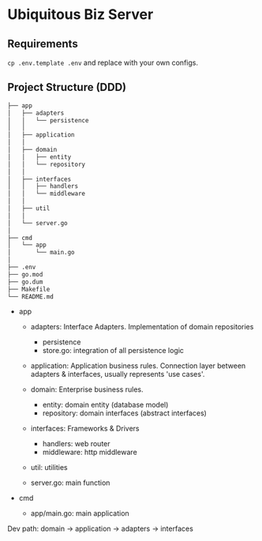 # Ubiquitous Biz Server

## Requirements

`cp .env.template .env` and replace with your own configs.

## Project Structure (DDD)

```txt
├── app
│   ├── adapters
│   │   └── persistence
│   │
│   ├── application
│   │
│   ├── domain
│   │   ├── entity
│   │   └── repository
│   │
│   ├── interfaces
│   │   ├── handlers
│   │   └── middleware
│   │
│   ├── util
│   │
│   └── server.go
│
├── cmd
│   └── app
│       └── main.go
│
├── .env
├── go.mod
├── go.dum
├── Makefile
└── README.md
```

- app

  - adapters: Interface Adapters. Implementation of domain repositories

    - persistence
    - store.go: integration of all persistence logic

  - application: Application business rules. Connection layer between adapters & interfaces, usually represents 'use cases'.

  - domain: Enterprise business rules.

    - entity: domain entity (database model)
    - repository: domain interfaces (abstract interfaces)

  - interfaces: Frameworks & Drivers

    - handlers: web router
    - middleware: http middleware

  - util: utilities

  - server.go: main function

- cmd
  - app/main.go: main application

Dev path: domain -> application -> adapters -> interfaces
